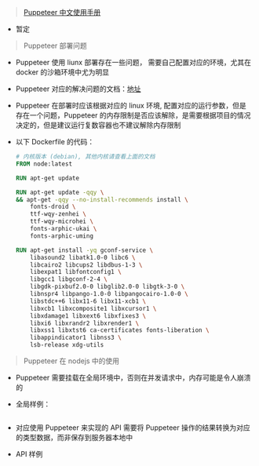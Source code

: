 > [Puppeteer 中文使用手册](https://zhaoqize.github.io/puppeteer-api-zh_CN/#/)

- 暂定

> Puppeteer 部署问题

- Puppeteer 使用 liunx 部署存在一些问题， 需要自己配置对应的环境，尤其在 docker 的沙箱环境中尤为明显

- Puppeteer 对应的解决问题的文档：[地址](https://github.com/GoogleChrome/puppeteer/blob/master/docs/troubleshooting.md)

- Puppeteer 在部署时应该根据对应的 linux 环境, 配置对应的运行参数，但是存在一个问题，Puppeteer 的内存限制是否应该解除，是需要根据项目的情况决定的，但是建议运行复数容器也不建议解除内存限制

- 以下 Dockerfile 的代码：

  ```dockerfile
  # 内核版本 (debian), 其他内核请查看上面的文档
  FROM node:latest

  RUN apt-get update

  RUN apt-get update -qqy \
  && apt-get -qqy --no-install-recommends install \
      fonts-droid \
      ttf-wqy-zenhei \
      ttf-wqy-microhei \
      fonts-arphic-ukai \
      fonts-arphic-uming

  RUN apt-get install -yq gconf-service \
      libasound2 libatk1.0-0 libc6 \
      libcairo2 libcups2 libdbus-1-3 \
      libexpat1 libfontconfig1 \
      libgcc1 libgconf-2-4 \
      libgdk-pixbuf2.0-0 libglib2.0-0 libgtk-3-0 \
      libnspr4 libpango-1.0-0 libpangocairo-1.0-0 \
      libstdc++6 libx11-6 libx11-xcb1 \
      libxcb1 libxcomposite1 libxcursor1 \
      libxdamage1 libxext6 libxfixes3 \
      libxi6 libxrandr2 libxrender1 \
      libxss1 libxtst6 ca-certificates fonts-liberation \
      libappindicator1 libnss3 \
      lsb-release xdg-utils
  ```

> Puppeteer 在 nodejs 中的使用

- Puppeteer 需要挂载在全局环境中，否则在并发请求中，内存可能是令人崩溃的

- 全局样例：

  ```

  ```

- 对应使用 Puppeteer 来实现的 API 需要将 Puppeteer 操作的结果转换为对应的类型数据，而非保存到服务器本地中

- API 样例

  ```

  ```
